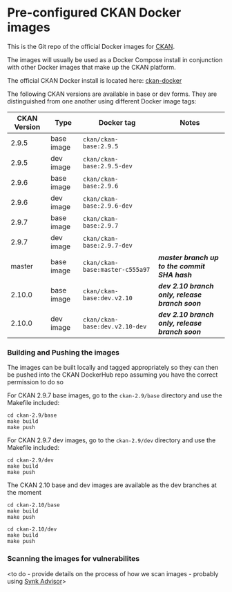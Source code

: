 # Pre-configured CKAN Docker images

This is the Git repo of the official Docker images for [CKAN](https://github.com/ckan/ckan/).

The images will usually be used as a Docker Compose install in conjunction with other Docker images that make up the CKAN platform. 

The official CKAN Docker install is located here: [ckan-docker](https://github.com/ckan/ckan-docker)

The following CKAN versions are available in base or dev forms. They are distinguished from one another using different Docker image tags:

| CKAN Version | Type | Docker tag | Notes |
| --- | --- | --- | --- |
| 2.9.5 | base image | `ckan/ckan-base:2.9.5` |  |
| 2.9.5 | dev image | `ckan/ckan-base:2.9.5-dev` |  |
| 2.9.6 | base image | `ckan/ckan-base:2.9.6` |  |
| 2.9.6 | dev image | `ckan/ckan-base:2.9.6-dev` |  |
| 2.9.7 | base image | `ckan/ckan-base:2.9.7` |  |
| 2.9.7 | dev image | `ckan/ckan-base:2.9.7-dev` |  |
| master | base image | `ckan/ckan-base:master-c555a97` |  ***master branch up to the commit SHA hash*** |
| 2.10.0 | base image | `ckan/ckan-base:dev.v2.10` | ***dev 2.10 branch only, release branch soon*** |
| 2.10.0 | dev image | `ckan/ckan-base:dev.v2.10-dev` | ***dev 2.10  branch only, release branch soon***|


### Building and Pushing the images

The images can be built locally and tagged appropriately so they can then be pushed into the CKAN DockerHub repo
assuming you have the correct permission to do so

For CKAN 2.9.7 base images, go to the `ckan-2.9/base` directory and use the Makefile included:

    cd ckan-2.9/base
    make build
    make push

For CKAN 2.9.7 dev images, go to the `ckan-2.9/dev` directory and use the Makefile included:

    cd ckan-2.9/dev
    make build
    make push

The CKAN 2.10 base and dev images are available as the dev branches at the moment

    cd ckan-2.10/base
    make build
    make push

    cd ckan-2.10/dev
    make build
    make push
### Scanning the images for vulnerabilites

<to do - provide details on the process of how we scan images - probably using [Synk Advisor](https://docs.docker.com/develop/scan-images/)>